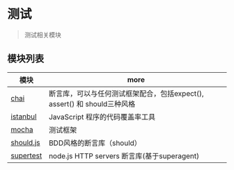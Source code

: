 # 测试

> 测试相关模块

## 模块列表

模块                                                    | more
----------------------------------------------------- | -------------------------------------------------
[chai](https://github.com/chaijs/chai)                | 断言库，可以与任何测试框架配合，包括expect(), assert() 和 should三种风格
[istanbul](https://github.com/gotwarlost/istanbul)    | JavaScript 程序的代码覆盖率工具
[mocha](https://github.com/mochajs/mocha)             | 测试框架
[should.js](https://github.com/tj/should.js)          | BDD风格的断言库（should）
[supertest](https://github.com/visionmedia/supertest) | node.js HTTP servers 断言库(基于superagent)
